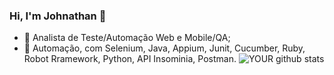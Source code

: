 ### Hi, I'm Johnathan 👋

- 🔭 Analista de Teste/Automação Web e Mobile/QA;
- 🌱 Automação, com Selenium, Java, Appium, Junit, Cucumber, Ruby, Robot Rramework, Python, API Insominia, Postman.
![YOUR github stats](https://github-readme-stats.vercel.app/api?username=Johnathandf)






